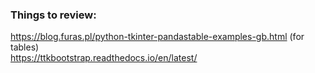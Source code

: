 ### Things to review:
https://blog.furas.pl/python-tkinter-pandastable-examples-gb.html (for tables) <br>
https://ttkbootstrap.readthedocs.io/en/latest/
